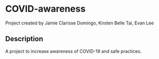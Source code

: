 # COVID-awareness
Project created by Jamie Clarisse Domingo, Kirsten Belle Tai, Evan Lee

## Description
A project to increase awareness of COVID-19 and safe practices.